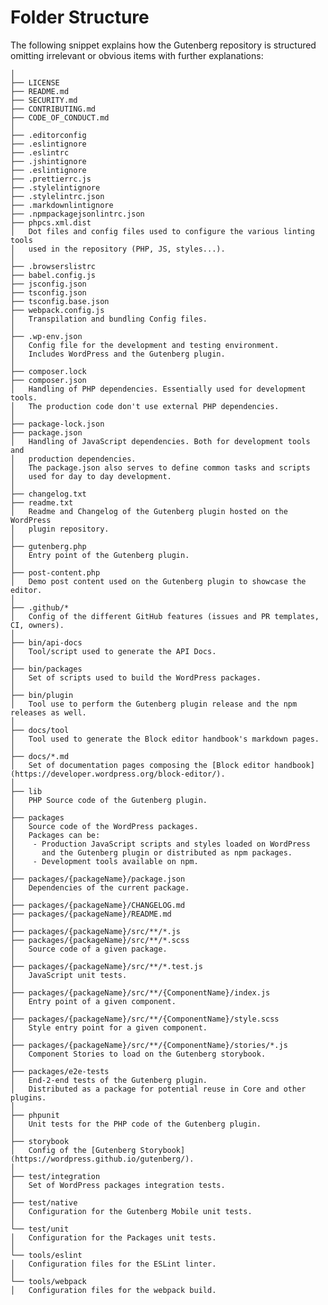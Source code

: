 # Folder Structure

The following snippet explains how the Gutenberg repository is structured omitting irrelevant or obvious items with further explanations:

	│
	├── LICENSE
	├── README.md
	├── SECURITY.md
	├── CONTRIBUTING.md
	├── CODE_OF_CONDUCT.md
	│
	├── .editorconfig
	├── .eslintignore
	├── .eslintrc
	├── .jshintignore
	├── .eslintignore
	├── .prettierrc.js
	├── .stylelintignore
	├── .stylelintrc.json
	├── .markdownlintignore
	├── .npmpackagejsonlintrc.json
	├── phpcs.xml.dist
	│   Dot files and config files used to configure the various linting tools
	│   used in the repository (PHP, JS, styles...).
	│
	├── .browserslistrc
	├── babel.config.js
	├── jsconfig.json
	├── tsconfig.json
	├── tsconfig.base.json
	├── webpack.config.js
	│   Transpilation and bundling Config files.
	│
	├── .wp-env.json
	│   Config file for the development and testing environment.
	│   Includes WordPress and the Gutenberg plugin.
	│
	├── composer.lock
	├── composer.json
	│   Handling of PHP dependencies. Essentially used for development tools.
	│   The production code don't use external PHP dependencies.
	│
	├── package-lock.json
	├── package.json
	│	Handling of JavaScript dependencies. Both for development tools and
	│   production dependencies.
	│   The package.json also serves to define common tasks and scripts
	│   used for day to day development.
	│
	├── changelog.txt
	├── readme.txt
	│   Readme and Changelog of the Gutenberg plugin hosted on the WordPress
	│   plugin repository.
	│
	├── gutenberg.php
	│   Entry point of the Gutenberg plugin.
	│
	├── post-content.php
	│   Demo post content used on the Gutenberg plugin to showcase the editor.
	│
	├── .github/*
	│   Config of the different GitHub features (issues and PR templates, CI, owners).
	│
	├── bin/api-docs
	│   Tool/script used to generate the API Docs.
	│
	├── bin/packages
	│   Set of scripts used to build the WordPress packages.
	│
	├── bin/plugin
	│   Tool use to perform the Gutenberg plugin release and the npm releases as well.
	│
	├── docs/tool
	│   Tool used to generate the Block editor handbook's markdown pages.
	│
	├── docs/*.md
	│   Set of documentation pages composing the [Block editor handbook](https://developer.wordpress.org/block-editor/).
	│
	├── lib
	│   PHP Source code of the Gutenberg plugin.
	│
	├── packages
	│   Source code of the WordPress packages.
	│   Packages can be:
	│    - Production JavaScript scripts and styles loaded on WordPress
	│      and the Gutenberg plugin or distributed as npm packages.
	│    - Development tools available on npm.
	│
	├── packages/{packageName}/package.json
	│   Dependencies of the current package.
	│
	├── packages/{packageName}/CHANGELOG.md
	├── packages/{packageName}/README.md
	│
	├── packages/{packageName}/src/**/*.js
	├── packages/{packageName}/src/**/*.scss
	│   Source code of a given package.
	│
	├── packages/{packageName}/src/**/*.test.js
	│   JavaScript unit tests.
	│
	├── packages/{packageName}/src/**/{ComponentName}/index.js
	│   Entry point of a given component.
	│
	├── packages/{packageName}/src/**/{ComponentName}/style.scss
	│   Style entry point for a given component.
	│
	├── packages/{packageName}/src/**/{ComponentName}/stories/*.js
	│   Component Stories to load on the Gutenberg storybook.
	│
	├── packages/e2e-tests
	│   End-2-end tests of the Gutenberg plugin.
	│   Distributed as a package for potential reuse in Core and other plugins.
	│
	├── phpunit
	│   Unit tests for the PHP code of the Gutenberg plugin.
	│
	├── storybook
	│   Config of the [Gutenberg Storybook](https://wordpress.github.io/gutenberg/).
	│
	├── test/integration
	│   Set of WordPress packages integration tests.
	│
	├── test/native
	│   Configuration for the Gutenberg Mobile unit tests.
	│
	└── test/unit
	│   Configuration for the Packages unit tests.
	│
	└── tools/eslint
	│   Configuration files for the ESLint linter.
	│
	└── tools/webpack
	│   Configuration files for the webpack build.
